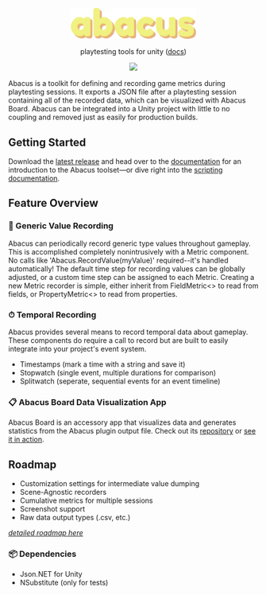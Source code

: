 <p align="center">
  <img src="https://raw.githubusercontent.com/nmacadam/Abacus/master/Abacus/Assets/Examples/abacus.png?token=AJA7SOMOZKBOEUGFL5O5OCC6UDJ5S" width="50%" height="50%">
</p>
<p align="center">
  playtesting tools for unity (<a href="https://www.notion.so/Abacus-Playtesting-Metrics-1fd8efa230824700bf989c6ab67cbdf5" alt="docs" target="_blank">docs</a>)
</p>
<p align="center">
  <a href="https://opensource.org/licenses/MIT" alt="license"><img src="https://img.shields.io/badge/License-MIT-yellow.svg" /></a>

Abacus is a toolkit for defining and recording game metrics during playtesting sessions.  It exports a JSON file after a playtesting session containing all of the recorded data, which can be visualized with Abacus Board.  Abacus can be integrated into a Unity project with little to no coupling and removed just as easily for production builds.

## Getting Started
Download the [latest release](https://github.com/nmacadam/Abacus/releases) and head over to the [documentation](https://www.notion.so/Abacus-Playtesting-Metrics-1fd8efa230824700bf989c6ab67cbdf5) for an introduction to the Abacus toolset—or dive right into the [scripting documentation](https://nmacadam.github.io/Abacus/html/index.html).

## Feature Overview

### 📜 Generic Value Recording
Abacus can periodically record generic type values throughout gameplay.  This is accomplished completely nonintrusively with a Metric component.  No calls like 'Abacus.RecordValue(myValue)' required--it's handled automatically!  The default time step for recording values can be globally adjusted, or a custom time step can be assigned to each Metric.  Creating a new Metric recorder is simple, either inherit from FieldMetric<> to read from fields, or PropertyMetric<> to read from properties.

### ⏱ Temporal Recording
Abacus provides several means to record temporal data about gameplay.  These components do require a call to record but are built to easily integrate into your project's event system.
- Timestamps (mark a time with a string and save it)
- Stopwatch (single event, multiple durations for comparison)
- Splitwatch (seperate, sequential events for an event timeline)

### 📋 Abacus Board Data Visualization App
Abacus Board is an accessory app that visualizes data and generates statistics from the Abacus plugin output file.  Check out its [repository](https://github.com/nmacadam/abacus-board) or [see it in action](https://nmacadam.github.io/abacus-board/).

## Roadmap
- Customization settings for intermediate value dumping
- Scene-Agnostic recorders
- Cumulative metrics for multiple sessions
- Screenshot support
- Raw data output types (.csv, etc.)

[*detailed roadmap here*](https://www.notion.so/ff0823a50d6b49cea904d81d1b6621d0?v=17ea35e0c09f416ba2cf926ed09fa65d)

### 📦 Dependencies
- Json.NET for Unity
- NSubstitute (only for tests)
